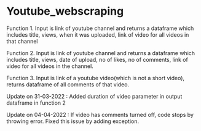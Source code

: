 # Youtube_webscraping

Function 1. Input is link of youtube channel and returns a dataframe which includes title, views, when it was uploaded, link of video for all videos in that channel

Function 2. Input is link of youtube channel and returns a dataframe which includes title, views, date of upload, no of likes, no of comments, link of video for all videos in the channel.

Function 3. Input is link of a youtube video(which is not a short video), returns dataframe of all comments of that video. 

Update on 31-03-2022 : Added duration of video parameter in output dataframe in function 2

Update on 04-04-2022 : If video has comments turned off, code stops by throwing error. Fixed this issue by adding exception.
